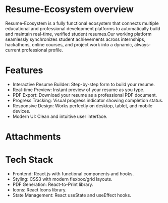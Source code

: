 # Resume-Ecosystem overview
Resume-Ecosystem is a fully functional ecosystem that connects multiple educational and professional development platforms to automatically build and maintain real-time, verified student resumes.Our working platform seamlessly synchronizes student achievements across internships, hackathons, online courses, and project work into a dynamic, always-current professional profile.

# Features
- Interactive Resume Builder: Step-by-step form to build your resume.
- Real-time Preview: Instant preview of your resume as you type.
- PDF Export: Download your resume as a professional PDF document.
- Progress Tracking: Visual progress indicator showing completion status.
- Responsive Design: Works perfectly on desktop, tablet, and mobile devices.
- Modern UI: Clean and intuitive user interface.

# Attachments

# Tech Stack
- Frontend: React.js with functional components and hooks.
- Styling: CSS3 with modern flexbox/grid layouts.
- PDF Generation: React-to-Print library.
- Icons: React Icons library.
- State Management: React useState and useEffect hooks.
